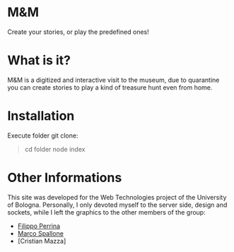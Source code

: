 # M&M
Create your stories, or play the predefined ones!

# What is it?
M&M is a digitized and interactive visit to the museum, due to quarantine you can create stories to play a kind of treasure hunt even from home.

# Installation
Execute folder git clone:
>cd folder
node index

# Other Informations
This site was developed for the Web Technologies project of the University of Bologna. Personally, I only devoted myself to the server side, design and sockets, while I left the graphics to the other members of the group:
- [Filippo Perrina](https://github.com/Perghio)
- [Marco Spallone](https://github.com/marcospallone)
- [Cristian Mazza] 
